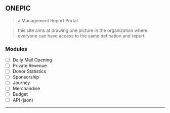 ## ONEPIC
> a Management Report Portal

> this site aims at drawing one picture in the organization where everyone can have access to the same defination and report

### Modules
* [ ] Daily Mail Opening
* [ ] Private Revenue
* [ ] Donor Statistics
* [ ] Sponsorship
* [ ] Journey
* [ ] Merchandise
* [ ] Budget
* [ ] API (json)
---